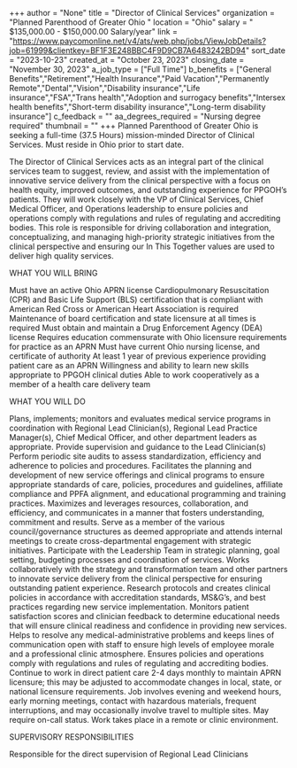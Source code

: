 +++
author = "None"
title = "Director of Clinical Services"
organization = "Planned Parenthood of Greater Ohio "
location = "Ohio"
salary = " $135,000.00 - $150,000.00 Salary/year"
link = "https://www.paycomonline.net/v4/ats/web.php/jobs/ViewJobDetails?job=61999&clientkey=BF1F3E248BBC4F9D9CB7A6483242BD94"
sort_date = "2023-10-23"
created_at = "October 23, 2023"
closing_date = "November 30, 2023"
a_job_type = ["Full Time"]
b_benefits = ["General Benefits","Retirement","Health Insurance","Paid Vacation","Permanently Remote","Dental","Vision","Disability insurance","Life insurance","FSA","Trans health","Adoption and surrogacy benefits","Intersex health benefits","Short-term disability insurance","Long-term disability insurance"]
c_feedback = ""
aa_degrees_required = "Nursing degree required"
thumbnail = ""
+++
Planned Parenthood of Greater Ohio is seeking a full-time (37.5 Hours) mission-minded Director of Clinical Services. Must reside in Ohio prior to start date. 

The Director of Clinical Services acts as an integral part of the clinical services team to suggest, review, and assist with the implementation of innovative service delivery from the clinical perspective with a focus on health equity, improved outcomes, and outstanding experience for PPGOH’s patients.  They will work closely with the VP of Clinical Services, Chief Medical Officer, and Operations leadership to ensure policies and operations comply with regulations and rules of regulating and accrediting bodies.  This role is responsible for driving collaboration and integration, conceptualizing, and managing high-priority strategic initiatives from the clinical perspective and ensuring our In This Together values are used to deliver high quality services.


WHAT YOU WILL BRING

Must have an active Ohio APRN license
Cardiopulmonary Resuscitation (CPR) and Basic Life Support (BLS) certification that is compliant with American Red Cross or American Heart Association is required
Maintenance of board certification and state licensure at all times is required
Must obtain and maintain a Drug Enforcement Agency (DEA) license
Requires education commensurate with Ohio licensure requirements for practice as an APRN
Must have current Ohio nursing license, and certificate of authority
At least 1 year of previous experience providing patient care as an APRN
Willingness and ability to learn new skills appropriate to PPGOH clinical duties
Able to work cooperatively as a member of a health care delivery team


WHAT YOU WILL DO 

Plans, implements; monitors and evaluates medical service programs in coordination with Regional Lead Clinician(s), Regional Lead Practice Manager(s), Chief Medical Officer, and other department leaders as appropriate.
Provide supervision and guidance to the Lead Clinician(s)
Perform periodic site audits to assess standardization, efficiency and adherence to policies and procedures.
Facilitates the planning and development of new service offerings and clinical programs to ensure appropriate standards of care, policies, procedures and guidelines, affiliate compliance and PPFA alignment, and educational programming and training practices.
Maximizes and leverages resources, collaboration, and efficiency, and communicates in a manner that fosters understanding, commitment and results. Serve as a member of the various council/governance structures as deemed appropriate and attends internal meetings to create cross-departmental engagement with strategic initiatives.
Participate with the Leadership Team in strategic planning, goal setting, budgeting processes and coordination of services.
Works collaboratively with the strategy and transformation team and other partners to innovate service delivery from the clinical perspective for ensuring outstanding patient experience.
Research protocols and creates clinical policies in accordance with accreditation standards, MS&G’s, and best practices regarding new service implementation.
Monitors patient satisfaction scores and clinician feedback to determine educational needs that will ensure clinical readiness and confidence in providing new services.
Helps to resolve any medical-administrative problems and keeps lines of communication open with staff to ensure high levels of employee morale and a professional clinic atmosphere.
Ensures policies and operations comply with regulations and rules of regulating and accrediting bodies.
Continue to work in direct patient care 2-4 days monthly to maintain APRN licensure; this may be adjusted to accommodate changes in local, state, or national licensure requirements.
Job involves evening and weekend hours, early morning meetings, contact with hazardous materials, frequent interruptions, and may occasionally involve travel to multiple sites.  May require on-call status. Work takes place in a remote or clinic environment.

SUPERVISORY RESPONSIBILITIES

Responsible for the direct supervision of Regional Lead Clinicians